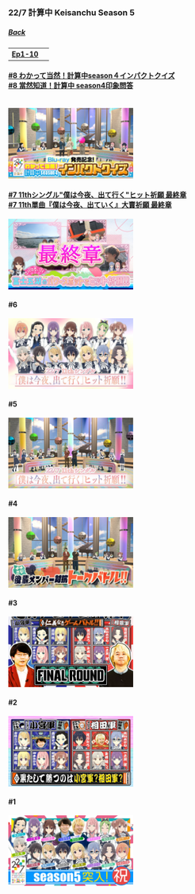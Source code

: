 ### 22/7 計算中 Keisanchu Season 5
##### [Back](227Keisanchu_List.md)

<table>
  <tr>
    <th><a href="#Ep1-10">Ep1-10</a></th>
	<th><a href="#Ep11-20"></a></th>
  </tr>
</table>

<a name="Ep1-10"></a>

#### [#8 わかって当然！計算中season４インパクトクイズ<br>#8 當然知道！計算中 season4印象問答<br>](S5/Ep08.md)<br>
<img src="../../../Img/227Keisanchu/20230520_S5Ep08.jpg" width="50%">

#### [#7 11thシングル"僕は今夜、出て行く"ヒット祈願 最終章<br>#7 11th單曲『僕は今夜、出ていく』大賣祈願 最終章](S5/Ep07.md)<br>
<img src="../../../Img/227Keisanchu/20230513_S5Ep07.jpg" width="50%">

#### #6
<img src="../../../Img/227Keisanchu/20230506_S5Ep06.jpg" width="50%">

#### #5
<img src="../../../Img/227Keisanchu/20230429_S5Ep05.jpg" width="50%">

#### #4
<img src="../../../Img/227Keisanchu/20230422_S5Ep04.jpg" width="50%">

#### #3
<img src="../../../Img/227Keisanchu/20230415_S5Ep03.jpg" width="50%">

#### #2
<img src="../../../Img/227Keisanchu/20230408_S5Ep02.jpg" width="50%">

#### #1
<img src="../../../Img/227Keisanchu/20230401_S5Ep01.jpg" width="50%">